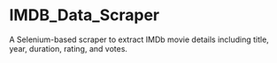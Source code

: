 # IMDB_Data_Scraper
A Selenium-based scraper to extract IMDb movie details including title, year, duration, rating, and votes.
